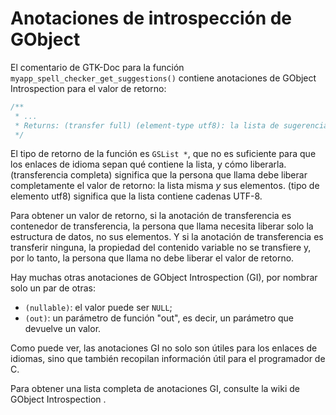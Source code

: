 # Anotaciones de introspección de GObject

El comentario de GTK-Doc para la función `myapp_spell_checker_get_suggestions()` contiene anotaciones de GObject Introspection para el valor de retorno:

```c
/**
 * ...
 * Returns: (transfer full) (element-type utf8): la lista de sugerencias.
 */
```

El tipo de retorno de la función es `GSList *`, que no es suficiente para que los enlaces de idioma sepan qué contiene la lista, y cómo liberarla. <span class="text-monospace">(transferencia completa)</span> significa que la persona que llama debe liberar completamente el valor de retorno: la lista misma *y* sus elementos. <span class="text-monospace">(tipo de elemento utf8)</span> significa que la lista contiene cadenas UTF-8.

Para obtener un valor de retorno, si la anotación de transferencia es <span class="text-monospace">contenedor de transferencia</span>, la persona que llama necesita liberar solo la estructura de datos, no sus elementos. Y si la anotación de transferencia es <span class="text-monospace">transferir ninguna</span>, la propiedad del contenido variable no se transfiere y, por lo tanto, la persona que llama no debe liberar el valor de retorno.

Hay muchas otras anotaciones de GObject Introspection (GI), por nombrar solo un par de otras:

* `(nullable)`: el valor puede ser `NULL`;
* `(out)`: un parámetro de función "out", es decir, un parámetro que devuelve un valor.

Como puede ver, las anotaciones GI no solo son útiles para los enlaces de idiomas, sino que también recopilan información útil para el programador de C.

Para obtener una lista completa de anotaciones GI, consulte la wiki de GObject Introspection <span class="gobject-introspection"></span>.

<!-- Habilitacion del enumeramiento de referencias -->

<div class="refs-biblio"></div>
